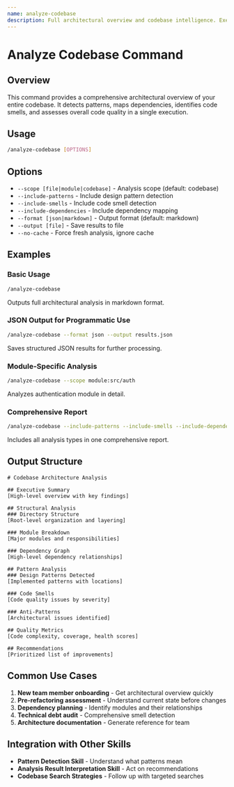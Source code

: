 ```yaml
---
name: analyze-codebase
description: Full architectural overview and codebase intelligence. Executes comprehensive analysis including structure mapping, pattern detection, dependency analysis, and quality assessment. Returns structured report with findings and recommendations.
---
```


# Analyze Codebase Command

## Overview

This command provides a comprehensive architectural overview of your entire codebase. It detects patterns, maps dependencies, identifies code smells, and assesses overall code quality in a single execution.

## Usage

```bash
/analyze-codebase [OPTIONS]
```

## Options

- `--scope [file|module|codebase]` - Analysis scope (default: codebase)
- `--include-patterns` - Include design pattern detection
- `--include-smells` - Include code smell detection
- `--include-dependencies` - Include dependency mapping
- `--format [json|markdown]` - Output format (default: markdown)
- `--output [file]` - Save results to file
- `--no-cache` - Force fresh analysis, ignore cache

## Examples

### Basic Usage
```bash
/analyze-codebase
```
Outputs full architectural analysis in markdown format.

### JSON Output for Programmatic Use
```bash
/analyze-codebase --format json --output results.json
```
Saves structured JSON results for further processing.

### Module-Specific Analysis
```bash
/analyze-codebase --scope module:src/auth
```
Analyzes authentication module in detail.

### Comprehensive Report
```bash
/analyze-codebase --include-patterns --include-smells --include-dependencies
```
Includes all analysis types in one comprehensive report.

## Output Structure

```
# Codebase Architecture Analysis

## Executive Summary
[High-level overview with key findings]

## Structural Analysis
### Directory Structure
[Root-level organization and layering]

### Module Breakdown
[Major modules and responsibilities]

### Dependency Graph
[High-level dependency relationships]

## Pattern Analysis
### Design Patterns Detected
[Implemented patterns with locations]

### Code Smells
[Code quality issues by severity]

### Anti-Patterns
[Architectural issues identified]

## Quality Metrics
[Code complexity, coverage, health scores]

## Recommendations
[Prioritized list of improvements]
```

## Common Use Cases

1. **New team member onboarding** - Get architectural overview quickly
2. **Pre-refactoring assessment** - Understand current state before changes
3. **Dependency planning** - Identify modules and their relationships
4. **Technical debt audit** - Comprehensive smell detection
5. **Architecture documentation** - Generate reference for team

## Integration with Other Skills

- **Pattern Detection Skill** - Understand what patterns mean
- **Analysis Result Interpretation Skill** - Act on recommendations
- **Codebase Search Strategies** - Follow up with targeted searches
